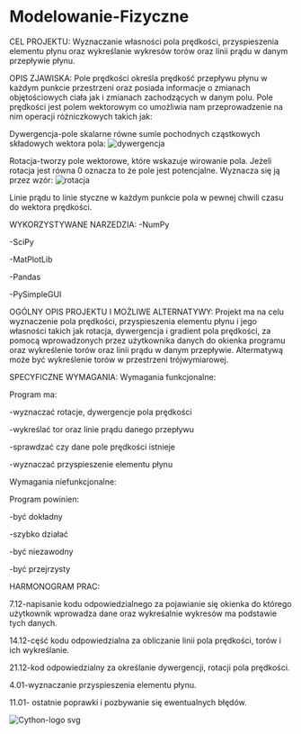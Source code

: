 # Modelowanie-Fizyczne

CEL PROJEKTU: 
Wyznaczanie własności pola prędkości, przyspieszenia elementu płynu oraz wykreślanie wykresów torów oraz linii prądu w danym przepływie płynu.

OPIS ZJAWISKA:
Pole prędkości określa prędkość przepływu płynu w każdym punkcie przestrzeni oraz posiada informacje o zmianach objętościowych ciała jak i zmianach zachodzących w danym polu.
Pole prędkości jest polem wektorowym co umożliwia nam przeprowadzenie na nim operacji różniczkowych takich jak:

Dywergencja-pole skalarne równe sumie pochodnych cząstkowych składowych wektora pola:
![dywergencja](https://user-images.githubusercontent.com/94971277/143764816-5860e487-4b99-4f40-a040-94452d7f1915.png)

Rotacja-tworzy pole wektorowe, które wskazuje wirowanie pola. Jeżeli rotacja jest równa 0 oznacza to że pole jest potencjalne. Wyznacza się ją przez wzór:
![rotacja](https://user-images.githubusercontent.com/94971277/143765056-2105b11a-d40c-4114-809a-b499d771cc4b.png)

Linie prądu to linie styczne w każdym punkcie pola w pewnej chwili czasu do wektora prędkości.

WYKORZYSTYWANE NARZEDZIA:
-NumPy

-SciPy

-MatPlotLib

-Pandas

-PySimpleGUI

OGÓLNY OPIS PROJEKTU I MOŻLIWE ALTERNATYWY:
Projekt ma na celu wyznaczenie pola prędkości, przyspieszenia elementu płynu i jego własności takich jak rotacja, dywergencja i gradient pola prędkości, za pomocą wprowadzonych przez użytkownika danych do okienka programu oraz wykreślenie torów oraz linii prądu w danym przepływie. Altermatywą może być wykreślenie torów w przestrzeni trójwymiarowej.

SPECYFICZNE WYMAGANIA:
Wymagania funkcjonalne:

Program ma:

-wyznaczać rotacje, dywergencje pola prędkości

-wykreślać tor oraz linie prądu danego przepływu

-sprawdzać czy dane pole prędkości istnieje

-wyznaczać przyspieszenie elementu płynu

Wymagania niefunkcjonalne:

Program powinien:

-być dokładny

-szybko działać

-być niezawodny

-być przejrzysty

HARMONOGRAM PRAC:

7.12-napisanie kodu odpowiedzialnego za pojawianie się okienka do którego użytkownik wprowadza dane oraz wykreśalnie wykresów ma podstawie tych danych.

14.12-cęść kodu odpowiedzialna za obliczanie linii pola prędkości, torów i ich wykreślanie.

21.12-kod odpowiedzialny za określanie dywergencji, rotacji pola prędkości.

4.01-wyznaczanie przyspieszenia elementu płynu.

11.01- ostatnie poprawki i pozbywanie się ewentualnych błędów.

![Cython-logo svg](https://user-images.githubusercontent.com/47851742/143024239-0f85ac56-0081-4363-85c5-e1faa60692f4.png)
